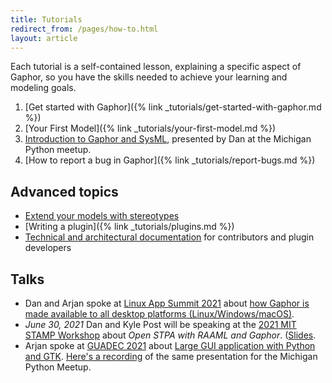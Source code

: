 ```yaml
---
title: Tutorials
redirect_from: /pages/how-to.html
layout: article
---
```


Each tutorial is a self-contained lesson, explaining a specific aspect of
Gaphor, so you have the skills needed to achieve your learning and modeling
goals.

1. [Get started with Gaphor]({% link _tutorials/get-started-with-gaphor.md %})
1. [Your First Model]({% link _tutorials/your-first-model.md %})
1. <i class="fab fa-youtube"></i> [Introduction to Gaphor and
SysML](https://www.youtube.com/watch?v=J1k9GTmYwkc), presented by Dan at the
Michigan Python meetup.
1. [How to report a bug in Gaphor]({% link _tutorials/report-bugs.md %})


## Advanced topics

- [Extend your models with stereotypes](https://gaphor.readthedocs.io/en/latest/stereotypes.html)
- [Writing a plugin]({% link _tutorials/plugins.md %})
- [Technical and architectural documentation](https://gaphor.readthedocs.io/)
for contributors and plugin developers

## Talks

- Dan and Arjan spoke at [Linux App Summit 2021](https://linuxappsummit.org/) about [how Gaphor is made available to all desktop platforms (Linux/Windows/macOS)](https://www.youtube.com/watch?v=vLwAT-TLmZU).
- *June 30, 2021* Dan and Kyle Post will be speaking at the [2021 MIT STAMP Workshop](https://psas.scripts.mit.edu/home/2021-stamp-workshop-program/) about _Open STPA with RAAML and Gaphor_. ([Slides](http://psas.scripts.mit.edu/home/wp-content/uploads/2021/06/2021-06-30-1230__Yeaw.pdf).
- Arjan spoke at [GUADEC 2021](https://events.gnome.org/event/9/) about [Large GUI application with Python and GTK](https://events.gnome.org/event/9/contributions/188/). [Here's a recording](https://www.youtube.com/watch?v=Ko0NTS0IpfI) of the same presentation for the Michigan Python Meetup.

